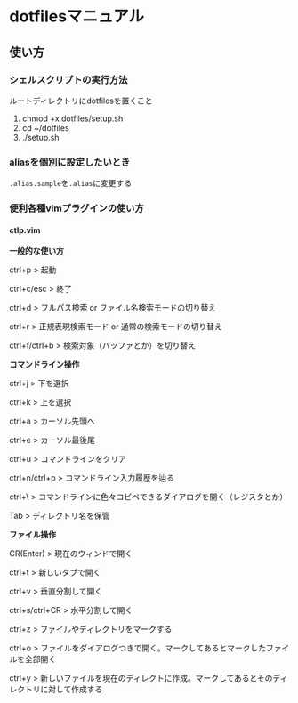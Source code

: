 # dotfilesマニュアル

## 使い方

### シェルスクリプトの実行方法

ルートディレクトリにdotfilesを置くこと

1. chmod +x dotfiles/setup.sh
2. cd ~/dotfiles
3. ./setup.sh

### aliasを個別に設定したいとき

``.alias.sample``を``.alias``に変更する

### 便利各種vimプラグインの使い方

#### ctlp.vim

**一般的な使い方**

ctrl+p > 起動

ctrl+c/esc > 終了

ctrl+d > フルパス検索 or ファイル名検索モードの切り替え

ctrl+r > 正規表現検索モード or 通常の検索モードの切り替え

ctrl+f/ctrl+b > 検索対象（バッファとか）を切り替え

**コマンドライン操作**

ctrl+j > 下を選択

ctrl+k > 上を選択

ctrl+a > カーソル先頭へ

ctrl+e > カーソル最後尾

ctrl+u > コマンドラインをクリア

ctrl+n/ctrl+p > コマンドライン入力履歴を辿る

ctrl+\ > コマンドラインに色々コピペできるダイアログを開く（レジスタとか）

Tab > ディレクトリ名を保管

**ファイル操作**

CR(Enter) > 現在のウィンドで開く

ctrl+t > 新しいタブで開く

ctrl+v > 垂直分割して開く

ctrl+s/ctrl+CR > 水平分割して開く

ctrl+z > ファイルやディレクトリをマークする

ctrl+o > ファイルをダイアログつきで開く。マークしてあるとマークしたファイルを全部開く

ctrl+y > 新しいファイルを現在のディレクトに作成。マークしてあるとそのディレクトリに対して作成する

